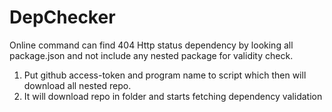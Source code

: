 # DepChecker
Online command can find 404 Http status dependency by looking all package.json and not include any nested package for validity check.

1. Put github access-token and program name to script which then  will download all nested repo.
2. It will download repo in folder and starts fetching dependency validation
